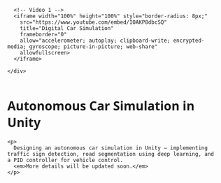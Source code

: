 <!-- ---
permalink: /projects/
title: "Autonomous Vehicle in ISLab HCMUTE"
author_profile: true
--- -->

<!-- ---
permalink: /projects/simulation
title: "Digital Car Simulation"
excerpt: ""
author_profile: true
redirect_from: 
  - /projects/simulation
--- -->

<link rel="stylesheet" href="{{ '/assets/css/main.css' | relative_url }}" />
<link rel="stylesheet" href="{{ '/assets/css/academicons.css' | relative_url }}" />
<script src="{{ '/assets/js/main.min.js' | relative_url }}"></script>

<link rel="icon" href="/images/avatar.png" />

<div class="project-container" style="display: flex; gap: 20px; align-items: flex-start; flex-wrap: wrap;">

  <!-- Cột trái: chứa video -->
  <div class="project-media" style="flex: 1; min-width: 300px; max-width: 480px;">
    <div style="display: flex; flex-direction: column; gap: 24px;">
      
      <!-- Video 1 -->
      <iframe width="100%" height="100%" style="border-radius: 8px;"
        src="https://www.youtube.com/embed/IOAKP8dbcSQ"
        title="Digital Car Simulation"
        frameborder="0"
        allow="accelerometer; autoplay; clipboard-write; encrypted-media; gyroscope; picture-in-picture; web-share"
        allowfullscreen>
      </iframe>

    </div>
  </div>

  <!-- Cột phải: mô tả -->
  <div class="project-description" style="flex: 2; font-family: 'Segoe UI', Tahoma, Geneva, Verdana, sans-serif;">
    <h1>Autonomous Car Simulation in Unity</h1>

    <p>
      Designing an autonomous car simulation in Unity — implementing traffic sign detection, road segmentation using deep learning, and a PID controller for vehicle control.
      <em>More details will be updated soon.</em>
    </p>
  </div>

</div>
